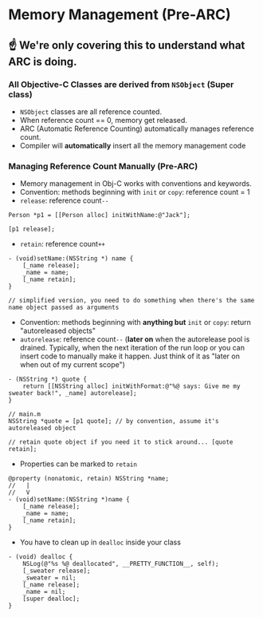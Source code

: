 #  Memory Management (Pre-ARC)

## ☝️ We're only covering this to understand what ARC is doing.

### All Objective-C Classes are derived from `NSObject` (Super class)
- `NSObject` classes are all reference counted.
- When reference count == 0, memory get released.
- ARC (Automatic Reference Counting) automatically manages reference count.
- Compiler will **automatically** insert all the memory management code

### Managing Reference Count Manually (Pre-ARC)
- Memory management in Obj-C works with conventions and keywords.
- Convention: methods beginning with `init` or `copy`: reference count = 1
- `release`: reference count`--`
```
Person *p1 = [[Person alloc] initWithName:@"Jack"];

[p1 release];
```
- `retain`: reference count`++`
```
- (void)setName:(NSString *) name {
    [_name release];
    _name = name;
    [_name retain];
}

// simplified version, you need to do something when there's the same name object passed as arguments
```
- Convention: methods beginning with **anything but** `init` or `copy`: return "autoreleased objects"
- `autorelease`: reference count`--` (**later on** when the autorelease pool is drained. Typically, when the next iteration of the run loop or you can insert code to manually make it happen. Just think of it as "later on when out of my current scope")
```
- (NSString *) quote {
    return [[NSString alloc] initWithFormat:@"%@ says: Give me my sweater back!", _name] autorelease];
}

// main.m
NSString *quote = [p1 quote]; // by convention, assume it's autoreleased object

// retain quote object if you need it to stick around... [quote retain];
```
- Properties can be marked to `retain`
```
@property (nonatomic, retain) NSString *name;
//	 |
//	 V
- (void)setName:(NSString *)name {
    [_name release];
    _name = name;
    [_name retain];
}
```

- You have to clean up in `dealloc` inside  your class
```
- (void) dealloc {
    NSLog(@"%s %@ deallocated", __PRETTY_FUNCTION__, self);
    [_sweater release];
    _sweater = nil;
    [_name release];
    _name = nil;
    [super dealloc];
}
```
